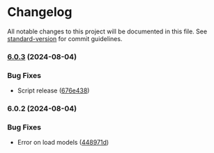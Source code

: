 # Changelog

All notable changes to this project will be documented in this file. See [standard-version](https://github.com/conventional-changelog/standard-version) for commit guidelines.

### [6.0.3](https://github.com/RafaelAngelRamirez/mongoose-sequence/compare/v6.0.2...v6.0.3) (2024-08-04)


### Bug Fixes

* Script release ([676e438](https://github.com/RafaelAngelRamirez/mongoose-sequence/commit/676e438b9233e89c99dacf1bf4270bf7435b9484))

### 6.0.2 (2024-08-04)


### Bug Fixes

* Error on load models ([448971d](https://github.com/RafaelAngelRamirez/mongoose-sequence/commit/448971d168ecfe772b2941d38eac91adf9879aff))
